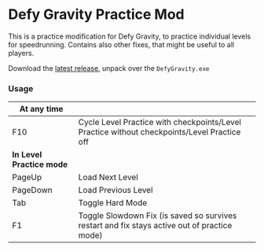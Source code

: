 # Defy Gravity Practice Mod
This is a practice modification for Defy Gravity, to practice individual levels for speedrunning. Contains also other fixes, that might be useful to all players.

Download the [latest release](https://github.com/jkarkkainen/DefyGravityPracticeMod/releases/latest), unpack over the `DefyGravity.exe`

### Usage
| **At any time**||
|---|---|
|F10 | Cycle Level Practice with checkpoints/Level Practice without checkpoints/Level Practice off|
|**In Level Practice mode**||
|PageUp | Load Next Level|
|PageDown | Load Previous Level|
|Tab | Toggle Hard Mode|
|F1 | Toggle Slowdown Fix (is saved so survives restart and fix stays active out of practice mode)|
